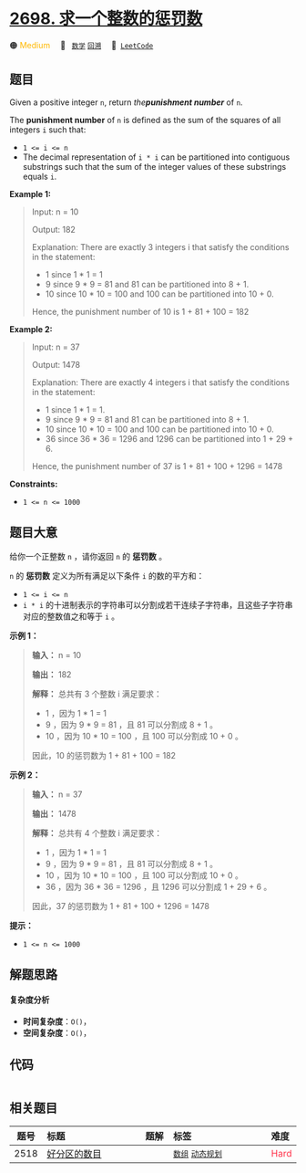 # [2698. 求一个整数的惩罚数](https://leetcode.com/problems/find-the-punishment-number-of-an-integer)

🟠 <font color=#ffb800>Medium</font>&emsp; 🔖&ensp; [`数学`](/leetcode/outline/tag/math.md) [`回溯`](/leetcode/outline/tag/backtracking.md)&emsp; 🔗&ensp;[`LeetCode`](https://leetcode.com/problems/find-the-punishment-number-of-an-integer)


## 题目

Given a positive integer `n`, return _the**punishment number**_ of `n`.

The **punishment number** of `n` is defined as the sum of the squares of all
integers `i` such that:

  * `1 <= i <= n`
  * The decimal representation of `i * i` can be partitioned into contiguous substrings such that the sum of the integer values of these substrings equals `i`.



**Example 1:**

> Input: n = 10
> 
> Output: 182
> 
> Explanation: There are exactly 3 integers i that satisfy the conditions in the statement:
> - 1 since 1 * 1 = 1
> - 9 since 9 * 9 = 81 and 81 can be partitioned into 8 + 1.
> - 10 since 10 * 10 = 100 and 100 can be partitioned into 10 + 0.
> 
> Hence, the punishment number of 10 is 1 + 81 + 100 = 182

**Example 2:**

> Input: n = 37
> 
> Output: 1478
> 
> Explanation: There are exactly 4 integers i that satisfy the conditions in the statement:
> - 1 since 1 * 1 = 1. 
> - 9 since 9 * 9 = 81 and 81 can be partitioned into 8 + 1. 
> - 10 since 10 * 10 = 100 and 100 can be partitioned into 10 + 0. 
> - 36 since 36 * 36 = 1296 and 1296 can be partitioned into 1 + 29 + 6.
> 
> Hence, the punishment number of 37 is 1 + 81 + 100 + 1296 = 1478

**Constraints:**

  * `1 <= n <= 1000`


## 题目大意

给你一个正整数 `n` ，请你返回 `n` 的 **惩罚数**  。

`n` 的 **惩罚数**  定义为所有满足以下条件 `i` 的数的平方和：

  * `1 <= i <= n`
  * `i * i` 的十进制表示的字符串可以分割成若干连续子字符串，且这些子字符串对应的整数值之和等于 `i` 。



**示例 1：**

> 
> 
> 
> 
> 
> **输入：** n = 10
> 
> **输出：** 182
> 
> **解释：** 总共有 3 个整数 i 满足要求：
> - 1 ，因为 1 * 1 = 1
> - 9 ，因为 9 * 9 = 81 ，且 81 可以分割成 8 + 1 。
> - 10 ，因为 10 * 10 = 100 ，且 100 可以分割成 10 + 0 。
> 
> 因此，10 的惩罚数为 1 + 81 + 100 = 182
> 
> 

**示例 2：**

> 
> 
> 
> 
> 
> **输入：** n = 37
> 
> **输出：** 1478
> 
> **解释：** 总共有 4 个整数 i 满足要求：
> - 1 ，因为 1 * 1 = 1
> - 9 ，因为 9 * 9 = 81 ，且 81 可以分割成 8 + 1 。
> - 10 ，因为 10 * 10 = 100 ，且 100 可以分割成 10 + 0 。
> - 36 ，因为 36 * 36 = 1296 ，且 1296 可以分割成 1 + 29 + 6 。
> 
> 因此，37 的惩罚数为 1 + 81 + 100 + 1296 = 1478
> 
> 



**提示：**

  * `1 <= n <= 1000`


## 解题思路

#### 复杂度分析

- **时间复杂度**：`O()`，
- **空间复杂度**：`O()`，

## 代码

```javascript

```

## 相关题目

<!-- prettier-ignore -->
| 题号 | 标题 | 题解 | 标签 | 难度 |
| :------: | :------ | :------: | :------ | :------ |
| 2518 | [好分区的数目](https://leetcode.com/problems/number-of-great-partitions) |  |  [`数组`](/leetcode/outline/tag/array.md) [`动态规划`](/leetcode/outline/tag/dynamic-programming.md) | <font color=#ff334b>Hard</font> |

<style>
.blue {
    background-color: #096dd9;
    padding: 0.25rem 0.5rem;
    margin: 0;
    font-size: 0.85em;
    border-radius: 3px;
    color: white;
    font-weight: 500;
}
table th:first-of-type { width: 10%; }
table th:nth-of-type(2) { width: 35%; }
table th:nth-of-type(3) { width: 10%; }
table th:nth-of-type(4) { width: 35%; }
table th:nth-of-type(5) { width: 10%; }
</style>

